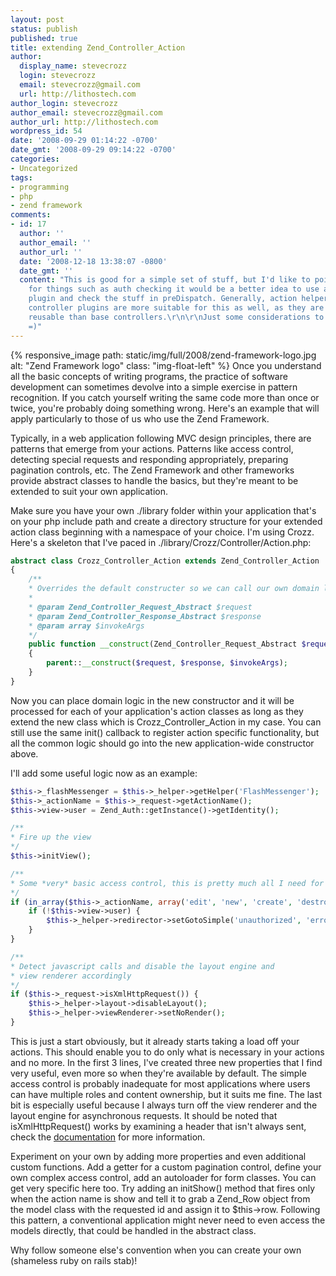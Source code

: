 ```yaml
---
layout: post
status: publish
published: true
title: extending Zend_Controller_Action
author:
  display_name: stevecrozz
  login: stevecrozz
  email: stevecrozz@gmail.com
  url: http://lithostech.com
author_login: stevecrozz
author_email: stevecrozz@gmail.com
author_url: http://lithostech.com
wordpress_id: 54
date: '2008-09-29 01:14:22 -0700'
date_gmt: '2008-09-29 09:14:22 -0700'
categories:
- Uncategorized
tags:
- programming
- php
- zend framework
comments:
- id: 17
  author: ''
  author_email: ''
  author_url: ''
  date: '2008-12-18 13:38:07 -0800'
  date_gmt: ''
  content: "This is good for a simple set of stuff, but I'd like to point out that
    for things such as auth checking it would be a better idea to use a controller
    plugin and check the stuff in preDispatch. Generally, action helpers and/or
    controller plugins are more suitable for this as well, as they are more easily
    reusable than base controllers.\r\n\r\nJust some considerations to keep in mind!
    =)"
---
```

{% responsive_image path: static/img/full/2008/zend-framework-logo.jpg
alt: "Zend Framework logo" class: "img-float-left" %} Once you
understand all the basic concepts of writing programs, the practice of
software development can sometimes devolve into a simple exercise in
pattern recognition. If you catch yourself writing the same code more
than once or twice, you're probably doing something wrong.  Here's an
example that will apply particularly to those of us who use the Zend
Framework.

Typically, in a web application following MVC design principles, there
are patterns that emerge from your actions. Patterns like access
control, detecting special requests and responding appropriately,
preparing pagination controls, etc. The Zend Framework and other
frameworks provide abstract classes to handle the basics, but they're
meant to be extended to suit your own application.

Make sure you have your own ./library folder within your application
that's on your php include path and create a directory structure for
your extended action class beginning with a namespace of your choice.
I'm using Crozz. Here's a skeleton that I've paced in
./library/Crozz/Controller/Action.php:

<!--more-->

~~~ php
abstract class Crozz_Controller_Action extends Zend_Controller_Action
{
    /**
    * Overrides the default constructer so we can call our own domain logic
    *
    * @param Zend_Controller_Request_Abstract $request
    * @param Zend_Controller_Response_Abstract $response
    * @param array $invokeArgs
    */
    public function __construct(Zend_Controller_Request_Abstract $request, Zend_Controller_Response_Abstract $response, array $invokeArgs = array())
    {
        parent::__construct($request, $response, $invokeArgs);
    }
}
~~~

Now you can place domain logic in the new constructor and it will be
processed for each of your application's action classes as long as they
extend the new class which is Crozz_Controller_Action in my case. You
can still use the same init() callback to register action specific
functionality, but all the common logic should go into the new
application-wide constructor above.

I'll add some useful logic now as an example:

~~~ php
$this->_flashMessenger = $this->_helper->getHelper('FlashMessenger');
$this->_actionName = $this->_request->getActionName();
$this->view->user = Zend_Auth::getInstance()->getIdentity();

/**
* Fire up the view
*/
$this->initView();

/**
* Some *very* basic access control, this is pretty much all I need for this app at the moment
*/
if (in_array($this->_actionName, array('edit', 'new', 'create', 'destroy', 'update'))) {
    if (!$this->view->user) {
        $this->_helper->redirector->setGotoSimple('unauthorized', 'error');
    }
}

/**
* Detect javascript calls and disable the layout engine and
* view renderer accordingly
*/
if ($this->_request->isXmlHttpRequest()) {
    $this->_helper->layout->disableLayout();
    $this->_helper->viewRenderer->setNoRender();
}
~~~

This is just a start obviously, but it already starts taking a load off
your actions. This should enable you to do only what is necessary in
your actions and no more. In the first 3 lines, I've created three new
properties that I find very useful, even more so when they're available
by default. The simple access control is probably inadequate for most
applications where users can have multiple roles and content ownership,
but it suits me fine. The last bit is especially useful because I always
turn off the view renderer and the layout engine for asynchronous
requests. It should be noted that isXmlHttpRequest() works by examining
a header that isn't always sent, check the <a
href="http://framework.zend.com/manual/en/">documentation</a> for more
information.

Experiment on your own by adding more properties and even additional
custom functions. Add a getter for a custom pagination control, define
your own complex access control, add an autoloader for form classes. You
can get very specific here too. Try adding an initShow() method that
fires only when the action name is show and tell it to grab a Zend_Row
object from the model class with the requested id and assign it to
$this->row. Following this pattern, a conventional application might
never need to even access the models directly, that could be handled in
the abstract class.

Why follow someone else's convention when you can create your own
(shameless ruby on rails stab)!
